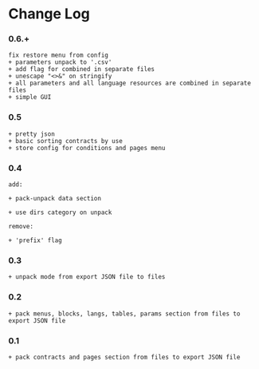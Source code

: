 # Change Log

### 0.6.+

    fix restore menu from config
    + parameters unpack to '.csv'
    + add flag for combined in separate files
    + unescape "<>&" on stringify
    + all parameters and all language resources are combined in separate files
    + simple GUI

### 0.5

    + pretty json
    + basic sorting contracts by use
    + store config for conditions and pages menu

### 0.4

    add:

    + pack-unpack data section

    + use dirs category on unpack

    remove:

    + 'prefix' flag

### 0.3

    + unpack mode from export JSON file to files

### 0.2

    + pack menus, blocks, langs, tables, params section from files to export JSON file

### 0.1

    + pack contracts and pages section from files to export JSON file